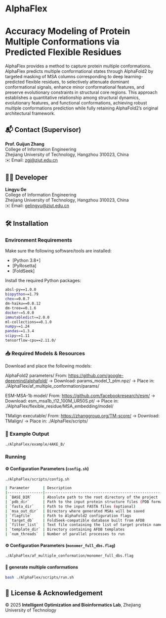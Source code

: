 # AlphaFlex
# Accuracy Modeling of Protein Multiple Conformations via Predicted Flexible Residues

AlphaFlex provides a method to capture protein multiple conformations. AlphaFlex predicts multiple conformational states through AlphaFold2 by targeted masking of MSA columns corresponding to deep learning-predicted flexible residues, to selectively attenuate dominant conformational signals, enhance minor conformational features, and preserve evolutionary constraints in structural core regions. This approach establishes a quantitative relationship among structural dynamics, evolutionary features, and functional conformations, achieving robust multiple conformations prediction while fully retaining AlphaFold2’s original architectural framework.


## 📬 Contact (Supervisor)

**Prof. Guijun Zhang**  
College of Information Engineering  
Zhejiang University of Technology, Hangzhou 310023, China  
✉️ Email: [zgj@zjut.edu.cn](mailto:zgj@zjut.edu.cn)

## 👨‍💻 Developer

**Lingyu Ge**  
College of Information Engineering  
Zhejiang University of Technology, Hangzhou 310023, China  
✉️ Email: [gelingyu@zjut.edu.cn](mailto:gelingyu@zjut.edu.cn)


## 🛠 Installation

### Environment Requirements

Make sure the following software/tools are installed:

- [Python 3.8+]
- [PyRosetta]
- [FoldSeek]

Install the required Python packages:

```bash
absl-py==1.0.0
biopython==1.79
chex==0.0.7
dm-haiku==0.0.12
dm-tree==0.1.6
docker==5.0.0
immutabledict==2.0.0
ml-collections==0.1.0
numpy==1.24
pandas==1.3.4
scipy==1.11
tensorflow-cpu==2.11.0/
```

### 📥 Required Models & Resources
Download and place the following models:

AlphaFold2 parameters/
From: https://github.com/google-deepmind/alphafold/
→ Download: params_model_1_ptm.npz/
→ Place in: ./AlphaFlex/af_multiple_conformation/params/

ESM-MSA-1b model/
From: https://github.com/facebookresearch/esm/
→ Download: esm_msa1b_t12_100M_UR50S.pt/
→ Place in: ./AlphaFlex/flexible_residue/MSA_embedding/model/

TMalign executable/
From: https://zhanggroup.org/TM-score/
→ Download: TMalign/
→ Place in: ./AlphaFlex/scripts/

### 📂 Example Output
```bash
./AlphaFlex/example/4AKE_B/
```

### Running
#### ⚙️ Configuration Parameters (`config.sh`)
```bash
./AlphaFlex/scripts/config.sh

| Parameter      | Description                                              |
|----------------|----------------------------------------------------------|
| `BASE_DIR`     | Absolute path to the root directory of the project       |
| `pdb_dir`      | Path to the input protein structure files (PDB format)   |
| `fasta_dir`    | Path to the input FASTA files (optional)                 |
| `msa_out_dir`  | Directory where generated MSAs will be saved             |
| `flagfile`     | Path to AlphaFold2 configuration flags                   |
| `target_db`    | FoldSeek-compatible database built from AFDB             |
| `filter_list`  | Text file containing the list of target protein names    |
| `template_dir` | Directory containing AFDB templates                      |
| `num_threads`  | Number of parallel processes to run                      |
```

#### ⚙️ Configuration Parameters (`monomer_full_dbs.flag`)
```bash
./AlphaFlex/af_multiple_conformation/monomer_full_dbs.flag
```

#### 🚀 generate multiple conformations
```bash
bash ./AlphaFlex/scripts/run.sh
```

## 📄 License & Acknowledgement

© 2025 **Intelligent Optimization and Bioinformatics Lab**, Zhejiang University of Technology
